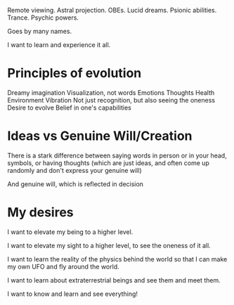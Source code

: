 Remote viewing. Astral projection. OBEs. Lucid dreams. Psionic abilities. Trance. Psychic powers.

Goes by many names.

I want to learn and experience it all.

# Principles of evolution

Dreamy imagination
Visualization, not words
Emotions
Thoughts
Health
Environment
Vibration
Not just recognition, but also seeing the oneness
Desire to evolve
Belief in one's capabilities

# Ideas vs Genuine Will/Creation

There is a stark difference between saying words in person or in your head, symbols, or having thoughts (which are just ideas, and often come up randomly and don't express your genuine will)

And genuine will, which is reflected in decision

# My desires

I want to elevate my being to a higher level.

I want to elevate my sight to a higher level, to see the oneness of it all.

I want to learn the reality of the physics behind the world so that I can make my own UFO and fly around the world.

I want to learn about extraterrestrial beings and see them and meet them.

I want to know and learn and see everything!
